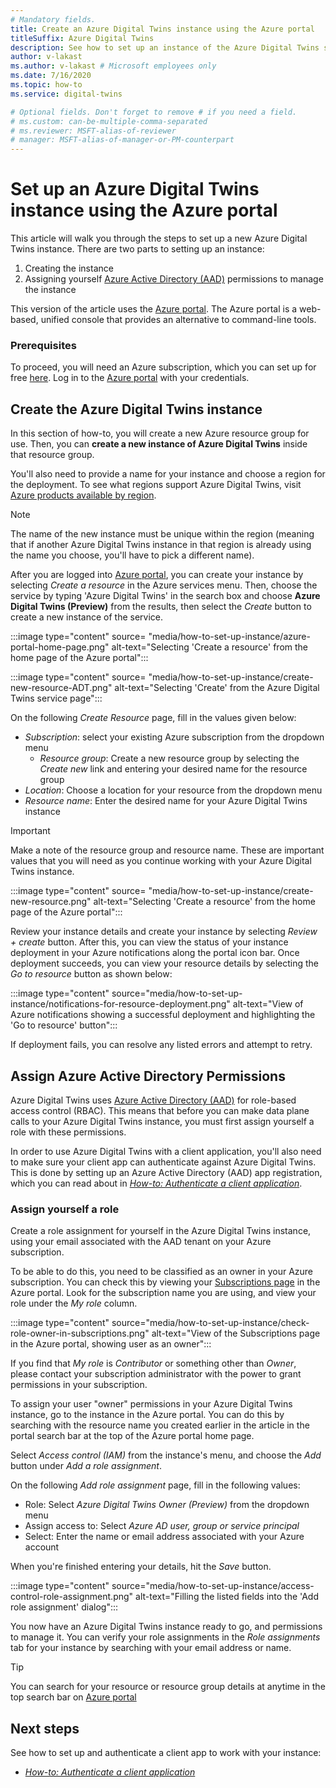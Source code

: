 ```yaml
---
# Mandatory fields.
title: Create an Azure Digital Twins instance using the Azure portal
titleSuffix: Azure Digital Twins
description: See how to set up an instance of the Azure Digital Twins service using the Azure portal
author: v-lakast
ms.author: v-lakast # Microsoft employees only
ms.date: 7/16/2020
ms.topic: how-to
ms.service: digital-twins

# Optional fields. Don't forget to remove # if you need a field.
# ms.custom: can-be-multiple-comma-separated
# ms.reviewer: MSFT-alias-of-reviewer
# manager: MSFT-alias-of-manager-or-PM-counterpart
---
```


# Set up an Azure Digital Twins instance using the Azure portal

This article will walk you through the steps to set up a new Azure Digital Twins instance. There are two parts to setting up an instance:
1. Creating the instance
2. Assigning yourself [Azure Active Directory (AAD)](../active-directory/fundamentals/active-directory-whatis.md) permissions to manage the instance

This version of the article uses the [Azure portal](https://portal.azure.com). The Azure portal is a web-based, unified console that provides an alternative to command-line tools.

### Prerequisites

To proceed, you will need an Azure subscription, which you can set up for free [here](https://azure.microsoft.com/free/?WT.mc_id=A261C142F). 
Log in to the [Azure portal](https://ms.portal.azure.com/) with your credentials.

## Create the Azure Digital Twins instance

In this section of how-to, you will create a new Azure resource group for use. Then, you can **create a new instance of Azure Digital Twins** inside that resource group. 

You'll also need to provide a name for your instance and choose a region for the deployment. To see what regions support Azure Digital Twins, visit [Azure products available by region](https://azure.microsoft.com/global-infrastructure/services/?products=digital-twins).

>[!NOTE]
> The name of the new instance must be unique within the region (meaning that if another Azure Digital Twins instance in that region is already using the name you choose, you'll have to pick a different name).

After you are logged into [Azure portal](https://ms.portal.azure.com/), you can create your instance by selecting _Create a resource_ in the Azure services menu. Then, choose the service by typing 'Azure Digital Twins' in the search box and choose **Azure Digital Twins (Preview)** from the results, then select the _Create_ button to create a new instance of the service.

:::image type="content" source= "media/how-to-set-up-instance/azure-portal-home-page.png" alt-text="Selecting 'Create a resource' from the home page of the Azure portal":::

:::image type="content" source= "media/how-to-set-up-instance/create-new-resource-ADT.png" alt-text="Selecting 'Create' from the Azure Digital Twins service page":::

On the following *Create Resource* page, fill in the values given below:
* _Subscription_: select your existing Azure subscription from the dropdown menu
  - _Resource group_: Create a new resource group by selecting the _Create new_ link and entering your desired name for the resource group
* _Location_: Choose a location for your resource from the dropdown menu
* _Resource name_: Enter the desired name for your Azure Digital Twins instance
> [!IMPORTANT]
> Make a note of the resource group and resource name. These are important values that you will need as you continue working with your Azure Digital Twins instance.

:::image type="content" source= "media/how-to-set-up-instance/create-new-resource.png" alt-text="Selecting 'Create a resource' from the home page of the Azure portal":::

Review your instance details and create your instance by selecting _Review + create_ button. After this, you can view the status of your instance deployment in your Azure notifications along the portal icon bar. Once deployment succeeds, you can view your resource details by selecting the _Go to resource_ button as shown below:

:::image type="content" source="media/how-to-set-up-instance/notifications-for-resource-deployment.png" alt-text="View of Azure notifications showing a successful deployment and highlighting the 'Go to resource' button":::

If deployment fails, you can resolve any listed errors and attempt to retry.

## Assign Azure Active Directory Permissions

Azure Digital Twins uses [Azure Active Directory (AAD)](../active-directory/fundamentals/active-directory-whatis.md) for role-based access control (RBAC). This means that before you can make data plane calls to your Azure Digital Twins instance, you must first assign yourself a role with these permissions.

In order to use Azure Digital Twins with a client application, you'll also need to make sure your client app can authenticate against Azure Digital Twins. This is done by setting up an Azure Active Directory (AAD) app registration, which you can read about in [*How-to: Authenticate a client application*](how-to-authenticate-client.md).

### Assign yourself a role

Create a role assignment for yourself in the Azure Digital Twins instance, using your email associated with the AAD tenant on your Azure subscription. 

To be able to do this, you need to be classified as an owner in your Azure subscription. You can check this by viewing your [Subscriptions page](https://portal.azure.com/#blade/Microsoft_Azure_Billing/SubscriptionsBlade) in the Azure portal. Look for the subscription name you are using, and view your role under the *My role* column.

:::image type="content" source="media/how-to-set-up-instance/check-role-owner-in-subscriptions.png" alt-text="View of the Subscriptions page in the Azure portal, showing user as an owner":::

If you find that _My role_ is _Contributor_ or something other than _Owner_, please contact your subscription administrator with the power to grant permissions in your subscription.

To assign your user "owner" permissions in your Azure Digital Twins instance, go to the instance in the Azure portal. You can do this by searching with the resource name you  created earlier in the article in the portal search bar at the top of the Azure portal home page.

Select *Access control (IAM)* from the instance's menu, and choose the  _Add_ button under _Add a role assignment_.

On the following *Add role assignment* page, fill in the following values:
* Role: Select *Azure Digital Twins Owner (Preview)* from the dropdown menu
* Assign access to: Select *Azure AD user, group or service principal*
* Select: Enter the name or email address associated with your Azure account

When you're finished entering your details, hit the *Save* button.

:::image type="content" source="media/how-to-set-up-instance/access-control-role-assignment.png" alt-text="Filling the listed fields into the 'Add role assignment' dialog":::

You now have an Azure Digital Twins instance ready to go, and permissions to manage it. You can verify your role assignments in the _Role assignments_ tab for your instance by searching with your email address or name.

>[!TIP]
>You can search for your resource or resource group details at anytime in the top search bar on [Azure portal](https://ms.portal.azure.com/)

## Next steps

See how to set up and authenticate a client app to work with your instance:
* [*How-to: Authenticate a client application*](how-to-authenticate-client.md)



 

